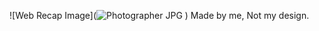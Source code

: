 ![Web Recap Image](![Photographer JPG](https://github.com/Usef-Ali/Photographer-web/assets/152383333/23b49589-cea0-4cbb-882b-7e118067ea9d)
)
Made by me, Not my design.
